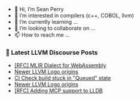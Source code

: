 - 👋 Hi, I’m Sean Perry
- 👀 I’m interested in compilers (c++, COBOL, llvm)
- 🌱 I’m currently learning ...
- 💞️ I’m looking to collaborate on ...
- 📫 How to reach me ...

<!---
s66perry/s66perry is a ✨ special ✨ repository because its `README.md` (this file) appears on your GitHub profile.
You can click the Preview link to take a look at your changes.
--->
### 📕 Latest LLVM Discourse Posts

<!-- DISCOURSE-LLVM:START -->
- [[RFC] MLIR Dialect for WebAssembly](https://discourse.llvm.org/t/rfc-mlir-dialect-for-webassembly/86758#post_6)
- [Newer LLVM Logo origins](https://discourse.llvm.org/t/newer-llvm-logo-origins/86819#post_2)
- [CI Check build stuck in &quot;Queued&quot; state](https://discourse.llvm.org/t/ci-check-build-stuck-in-queued-state/86817#post_4)
- [Newer LLVM Logo origins](https://discourse.llvm.org/t/newer-llvm-logo-origins/86819#post_1)
- [[RFC] Adding MCP support to LLDB](https://discourse.llvm.org/t/rfc-adding-mcp-support-to-lldb/86798#post_9)
<!-- DISCOURSE-LLVM:END -->
